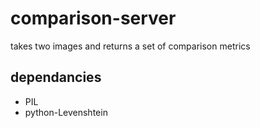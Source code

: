 comparison-server
===

takes two images and returns a set of comparison metrics

dependancies
---

* PIL
* python-Levenshtein